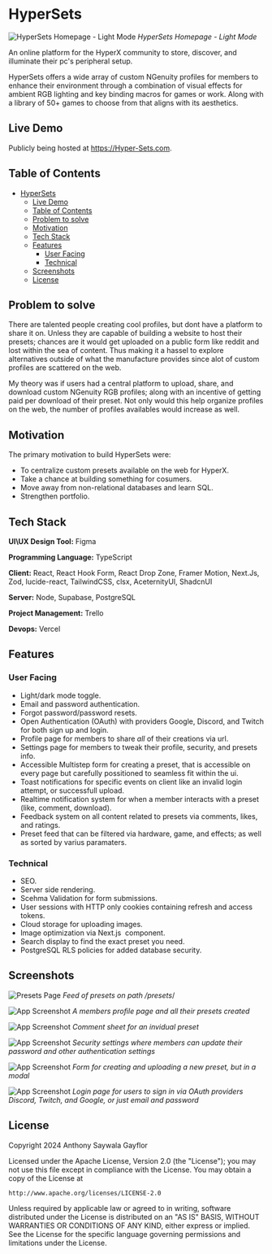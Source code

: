 # HyperSets

![HyperSets Homepage - Light Mode](./assets/images/home_light.gif)
*HyperSets Homepage - Light Mode*
  
An online platform for the HyperX community to store, discover, and illuminate their pc's peripheral setup.

HyperSets offers a wide array of custom NGenuity profiles for members to enhance their environment through a combination of visual effects for ambient RGB lighting and key binding macros for games or work. Along with a library of 50+ games to choose from that aligns with its aesthetics.


## Live Demo

Publicly being hosted at https://Hyper-Sets.com. 

## Table of Contents
- [HyperSets](#hypersets)
  - [Live Demo](#live-demo)
  - [Table of Contents](#table-of-contents)
  - [Problem to solve](#problem-to-solve)
  - [Motivation](#motivation)
  - [Tech Stack](#tech-stack)
  - [Features](#features)
    - [User Facing](#user-facing)
    - [Technical](#technical)
  - [Screenshots](#screenshots)
  - [License](#license)
  
## Problem to solve

There are talented people creating cool profiles, but dont have a platform to share it on. Unless they are capable of building a website to host their presets; chances are it would get uploaded on a public form like reddit and lost within the sea of content. Thus making it a hassel to explore alternatives outside of what the manufacture provides since alot of custom profiles are scattered on the web.

My theory was if users had a central platform to upload, share, and download custom NGenuity RGB profiles; along with an incentive of getting paid per download of their preset. Not only would this help organize profiles on the web, the number of profiles availables would increase as well.

## Motivation

The primary motivation to build HyperSets were:
- To centralize custom presets available on the web for HyperX.
- Take a chance at building something for cosumers.
- Move away from non-relational databases and learn SQL.
- Strengthen portfolio.

## Tech Stack

**UI\UX Design Tool:** Figma

**Programming Language:** TypeScript

**Client:** React, React Hook Form, React Drop Zone, Framer Motion, Next.Js, Zod, lucide-react, TailwindCSS, clsx, AceternityUI, ShadcnUI

**Server:** Node, Supabase, PostgreSQL

**Project Management:** Trello

**Devops:** Vercel

## Features


### User Facing
- Light/dark mode toggle.
- Email and password authentication.
- Forgot password/password resets.
- Open Authentication (OAuth) with providers Google, Discord, and Twitch for both sign up and login.
- Profile page for members to share *all* of their creations via url.
- Settings page for members to tweak their profile, security, and presets info.
- Accessible Multistep form for creating a preset, that is accessible on every page but carefully possitioned to seamless fit within the ui.
- Toast notifications for specific events on client like an invalid login attempt, or successfull upload.
- Realtime notification system for when a member interacts with a preset (like, comment, download).
- Feedback system on all content related to presets via comments, likes, and ratings.
- Preset feed that can be filtered via hardware, game, and effects; as well as sorted by varius paramaters.

### Technical
- SEO.
- Server side rendering.
- Scehma Validation for form submissions.
- User sessions with HTTP only cookies containing refresh and access tokens.
- Cloud storage for uploading images.
- Image optimization via Next.js <Image /> component.
- Search display to find the exact preset you need.
- PostgreSQL RLS policies for added database security.

## Screenshots

![Presets Page](./assets/images/presets_page.png)
*Feed of presets on path /presets*/

![App Screenshot](./assets/images/profile_page.png)
*A members profile page and all their presets created*

![App Screenshot](./assets/images/empty_comments.png)
*Comment sheet for an invidual preset*

![App Screenshot](./assets/images/Screenshot%202024-05-14%20044735.png)
*Security settings where members can update their password and other authentication settings*

![App Screenshot](./assets/images/Screenshot%202024-05-11%20143416.png)
*Form for creating and uploading a new preset, but in a modal*

![App Screenshot](./assets/images/Screenshot%202024-05-14%20043706.png)
*Login page for users to sign in via OAuth providers Discord, Twitch, and Google, or just email and password*
  
## License

Copyright 2024 Anthony Saywala Gayflor

Licensed under the Apache License, Version 2.0 (the "License");
you may not use this file except in compliance with the License.
You may obtain a copy of the License at

    http://www.apache.org/licenses/LICENSE-2.0

Unless required by applicable law or agreed to in writing, software
distributed under the License is distributed on an "AS IS" BASIS,
WITHOUT WARRANTIES OR CONDITIONS OF ANY KIND, either express or implied.
See the License for the specific language governing permissions and
limitations under the License.

